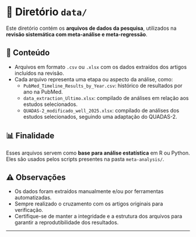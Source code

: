 # 📁 Diretório `data/`

Este diretório contém os **arquivos de dados da pesquisa**, utilizados na **revisão sistemática com meta-análise e meta-regressão**.

## 📌 Conteúdo

- Arquivos em formato `.csv` ou `.xlsx` com os dados extraídos dos artigos incluídos na revisão.
- Cada arquivo representa uma etapa ou aspecto da análise, como:
  - `PubMed_Timeline_Results_by_Year.csv`: histórico de resultados por ano na PubMed.
  - `data_extraction_Ultimo.xlsx`: compilado de análises em relação aos estudos selecionados.
  - `QUADAS-2_modificado_well_2025.xlsx`: compilado de análises dos estudos selecionados, seguindo uma adaptação do QUADAS-2.

## 📊 Finalidade

Esses arquivos servem como **base para análise estatística** em R ou Python. Eles são usados pelos scripts presentes na pasta `meta-analysis/`.

## ⚠️ Observações

- Os dados foram extraídos manualmente e/ou por ferramentas automatizadas.
- Sempre realizado o cruzamento com os artigos originais para verificação.
- Certifique-se de manter a integridade e a estrutura dos arquivos para garantir a reprodutibilidade dos resultados.

---

